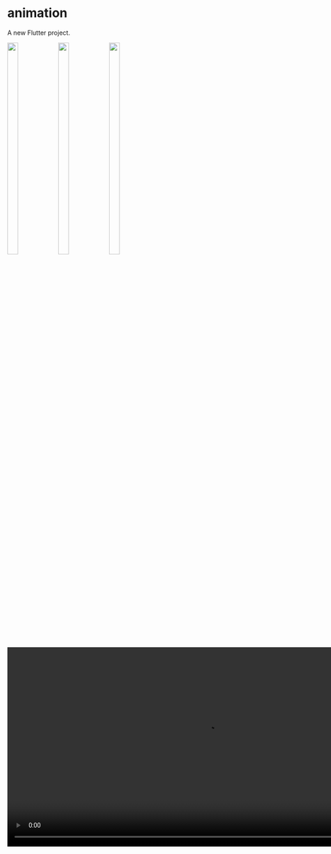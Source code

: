 # animation

A new Flutter project.

</div>
<div> 
  <img src = "https://github.com/user-attachments/assets/a104a059-e856-46a9-87c0-d8743f6767c6"  height=35% width=22%  />
   <img src = "https://github.com/user-attachments/assets/c680058a-f45f-430e-80c1-bd2f31e20924"  height=35% width=22%  />
   <img src = "https://github.com/user-attachments/assets/7f98798d-8e40-420e-ab10-3b34f6bfbeb7"  height=35% width=22%  />
  
  <div align = "center">
  <video height="450" src="https://github.com/user-attachments/assets/affa256c-e484-4774-b6a6-18dddf60cc23
" />
</div>




